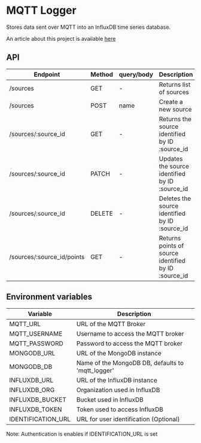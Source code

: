 # MQTT Logger

Stores data sent over MQTT into an InfluxDB time series database.

An article about this project is available [here](https://articles.maximemoreillon.com/articles/5aa92bbf-956c-43a9-8f3c-e0bdacd6412d)

## API

| Endpoint                   | Method | query/body | Description                                          |
| -------------------------- | ------ | ---------- | ---------------------------------------------------- |
| /sources                   | GET    | -          | Returns list of sources                              |
| /sources                   | POST   | name       | Create a new source                                  |
| /sources/:source_id        | GET    | -          | Returns the source identified by ID :source_id       |
| /sources/:source_id        | PATCH  | -          | Updates the source identified by ID :source_id       |
| /sources/:source_id        | DELETE | -          | Deletes the source identified by ID :source_id       |
| /sources/:source_id/points | GET    | -          | Returns points of source identified by ID :source_id |

## Environment variables

| Variable           | Description                                       |
| ------------------ | ------------------------------------------------- |
| MQTT_URL           | URL of the MQTT Broker                            |
| MQTT_USERNAME      | Username to access the MQTT broker                |
| MQTT_PASSWORD      | Password to access the MQTT broker                |
| MONGODB_URL        | URL of the MongoDB instance                       |
| MONGODB_DB         | Name of the MongoDB DB, defaults to 'mqtt_logger' |
| INFLUXDB_URL       | URL of the InfluxDB instance                      |
| INFLUXDB_ORG       | Organization used in InfluxDB                     |
| INFLUXDB_BUCKET    | Bucket used in InfluxDB                           |
| INFLUXDB_TOKEN     | Token used to access InfluxDB                     |
| IDENTIFICATION_URL | URL for user identification (Optional)            |

Note: Authentication is enables if IDENTIFICATION_URL is set
